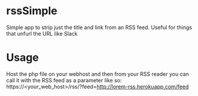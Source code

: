 # rssSimple
Simple app to strip just the title and link from an RSS feed. Useful for things that unfurl the URL like Slack

# Usage
Host the php file on your webhost and then from your RSS reader you can call it with the RSS feed as a parameter like so:
https://<your_web_host>/rss/?feed=http://lorem-rss.herokuapp.com/feed 
